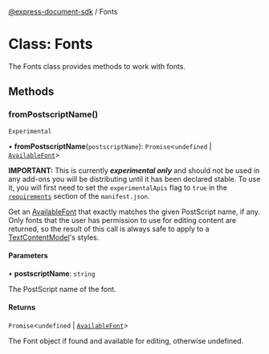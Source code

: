 [@express-document-sdk](../overview.md) / Fonts

# Class: Fonts

The Fonts class provides methods to work with fonts.

## Methods

### fromPostscriptName()

`Experimental`

• **fromPostscriptName**(`postscriptName`): `Promise`\<`undefined` \| [`AvailableFont`](AvailableFont.md)\>

<InlineAlert slots="text" variant="warning"/>

**IMPORTANT:** This is currently ***experimental only*** and should not be used in any add-ons you will be distributing until it has been declared stable. To use it, you will first need to set the `experimentalApis` flag to `true` in the [`requirements`](../../../manifest/index.md#requirements) section of the `manifest.json`.

Get an [AvailableFont](AvailableFont.md) that exactly matches the given PostScript name, if any. Only fonts that the user has permission to use
for editing content are returned, so the result of this call is always safe to apply to a [TextContentModel](TextContentModel.md)'s styles.

#### Parameters

• **postscriptName**: `string`

The PostScript name of the font.

#### Returns

`Promise`<`undefined` \| [`AvailableFont`](AvailableFont.md)\>

The Font object if found and available for editing, otherwise undefined.
